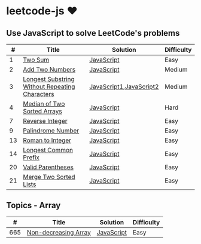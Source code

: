 # leetcode-js &hearts;

## Use JavaScript to solve LeetCode's problems

| # | Title | Solution | Difficulty |
|---| ----- | -------- | ---------- |
|1|[Two Sum](https://leetcode.com/problems/two-sum/description/)| [JavaScript](./algorithms/twoSum.js)|Easy|
|2|[Add Two Numbers](https://leetcode.com/problems/add-two-numbers/description/)| [JavaScript](./algorithms/addTwoNumbers.js)|Medium|
|3|[Longest Substring Without Repeating Characters](https://leetcode.com/problems/longest-substring-without-repeating-characters/description/)| [JavaScript1](./algorithms/longestSubstringWithoutRepeatingCharacters.js),[JavaScript2](./algorithms/longestSubstringWithoutRepeatingCharacters2.js)|Medium|
|4|[Median of Two Sorted Arrays](https://leetcode.com/problems/median-of-two-sorted-arrays/description/)| [JavaScript](./algorithms/medianOfTwoSortedArrays.js)|Hard|
|7|[Reverse Integer](https://leetcode.com/problems/reverse-integer/description/)| [JavaScript](./algorithms/reverseInteger.js)|Easy|
|9|[Palindrome Number](https://leetcode.com/problems/palindrome-number/description/)| [JavaScript](./algorithms/palindromeNumber.js)|Easy|
|13|[Roman to Integer](https://leetcode.com/problems/roman-to-integer/description/)| [JavaScript](./algorithms/romanToInteger.js)|Easy|
|14|[Longest Common Prefix](https://leetcode.com/problems/longest-common-prefix/description/)| [JavaScript](./algorithms/longestCommonPrefix.js)|Easy|
|20|[Valid Parentheses](https://leetcode.com/problems/valid-parentheses/description/)| [JavaScript](./algorithms/validParentheses.js)|Easy|
|21|[Merge Two Sorted Lists](https://leetcode.com/problems/merge-two-sorted-lists/description/)| [JavaScript](./algorithms/mergeTwoSortedLists.js)|Easy|


## Topics - Array

| # | Title | Solution | Difficulty |
|---| ----- | -------- | ---------- |
|665|[Non-decreasing Array](https://leetcode.com/problems/non-decreasing-array/description/)| [JavaScript](./algorithms/nonDecreasingArray.js)|Easy|
